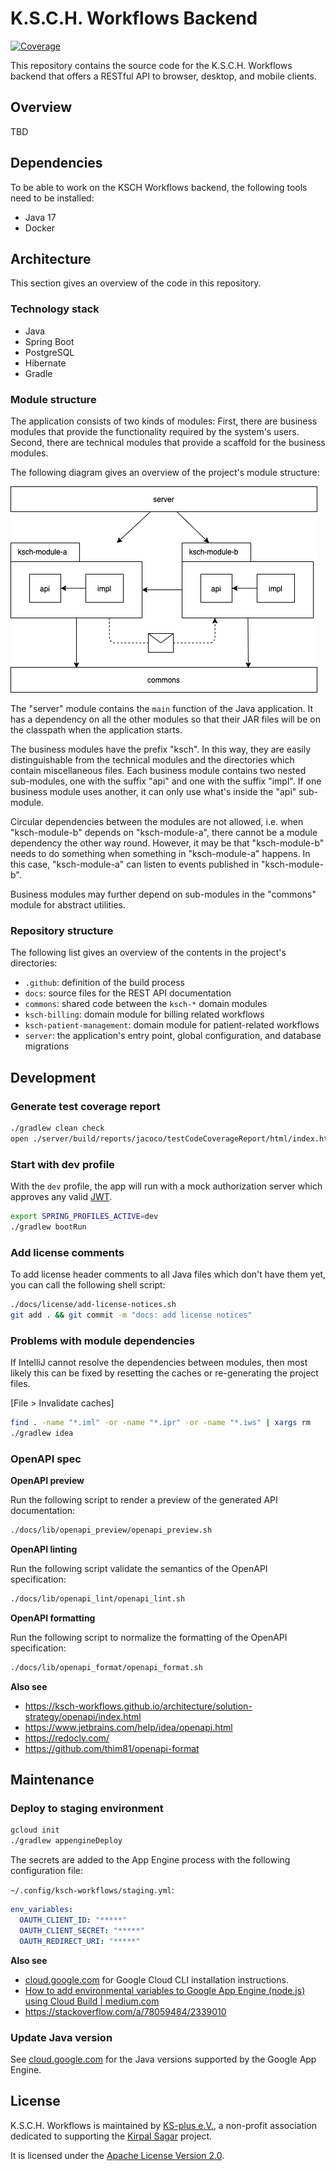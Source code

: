 # K.S.C.H. Workflows Backend

[![Coverage](https://sonarcloud.io/api/project_badges/measure?project=ksch-workflows_backend&metric=coverage)](https://sonarcloud.io/summary/new_code?id=ksch-workflows_backend)

This repository contains the source code for the K.S.C.H. Workflows backend that offers a RESTful API to browser, desktop, and mobile clients.

## Overview

TBD

## Dependencies

To be able to work on the KSCH Workflows backend, the following tools need to be installed:

- Java 17
- Docker

## Architecture

This section gives an overview of the code in this repository.

### Technology stack

- Java
- Spring Boot
- PostgreSQL
- Hibernate
- Gradle

### Module structure

The application consists of two kinds of modules:
First, there are business modules that provide the functionality required by the system's users.
Second, there are technical modules that provide a scaffold for the business modules.

The following diagram gives an overview of the project's module structure:

![module structure](docs/img/modules.png)

The "server" module contains the `main` function of the Java application.
It has a dependency on all the other modules so that their JAR files will be on the classpath when the application starts.

The business modules have the prefix "ksch".
In this way, they are easily distinguishable from the technical modules and the directories which contain miscellaneous files.
Each business module contains two nested sub-modules, one with the suffix "api" and one with the suffix "impl".
If one business module uses another, it can only use what's inside the "api" sub-module.

Circular dependencies between the modules are not allowed, i.e. when "ksch-module-b" depends on "ksch-module-a", there cannot be a module dependency the other way round.
However, it may be that "ksch-module-b" needs to do something when something in "ksch-module-a" happens.
In this case, "ksch-module-a" can listen to events published in "ksch-module-b".

Business modules may further depend on sub-modules in the "commons" module for abstract utilities.

### Repository structure

The following list gives an overview of the contents in the project's directories:

- `.github`: definition of the build process
- `docs`: source files for the REST API documentation
- `commons`: shared code between the `ksch-*` domain modules
- `ksch-billing`: domain module for billing related workflows
- `ksch-patient-management`: domain module for patient-related workflows
- `server`: the application's entry point, global configuration, and database migrations

## Development

### Generate test coverage report

```sh
./gradlew clean check
open ./server/build/reports/jacoco/testCodeCoverageReport/html/index.html
```

### Start with dev profile

With the `dev` profile, the app will run with a mock authorization server which approves any valid [JWT](https://jwt.io/).

```sh
export SPRING_PROFILES_ACTIVE=dev
./gradlew bootRun
```

### Add license comments

To add license header comments to all Java files which don't have them yet, you
can call the following shell script:

```sh
./docs/license/add-license-notices.sh
git add . && git commit -m "docs: add license notices"
```

### Problems with module dependencies

If IntelliJ cannot resolve the dependencies between modules, then most likely this can be fixed by resetting
the caches or re-generating the project files.

[File > Invalidate caches]

```sh
find . -name "*.iml" -or -name "*.ipr" -or -name "*.iws" | xargs rm
./gradlew idea
```

### OpenAPI spec

**OpenAPI preview**

Run the following script to render a preview of the generated API documentation:

```sh
./docs/lib/openapi_preview/openapi_preview.sh
```

**OpenAPI linting**

Run the following script validate the semantics of the OpenAPI specification:

```sh
./docs/lib/openapi_lint/openapi_lint.sh
```

**OpenAPI formatting**

Run the following script to normalize the formatting of the OpenAPI specification:

```sh
./docs/lib/openapi_format/openapi_format.sh
```

**Also see**

- https://ksch-workflows.github.io/architecture/solution-strategy/openapi/index.html
- https://www.jetbrains.com/help/idea/openapi.html
- https://redocly.com/
- https://github.com/thim81/openapi-format

## Maintenance

### Deploy to staging environment

```sh
gcloud init
./gradlew appengineDeploy
```

The secrets are added to the App Engine process with the following configuration file:

`~/.config/ksch-workflows/staging.yml`:

```yml
env_variables:
  OAUTH_CLIENT_ID: "*****"
  OAUTH_CLIENT_SECRET: "*****"
  OAUTH_REDIRECT_URI: "*****"
```

**Also see**

- [cloud.google.com](https://cloud.google.com/sdk/docs/install) for Google Cloud CLI installation instructions.
- [How to add environmental variables to Google App Engine (node.js) using Cloud Build | medium.com](https://medium.com/@brian.young.pro/how-to-add-environmental-variables-to-google-app-engine-node-js-using-cloud-build-5ce31ee63d7)
- https://stackoverflow.com/a/78059484/2339010

### Update Java version

See [cloud.google.com](https://cloud.google.com/appengine/docs/flexible/java/runtime#java_versions) for the Java versions supported by the Google App Engine.

## License

K.S.C.H. Workflows is maintained by [KS-plus e.V.](https://ks-plus.org/en/welcome/),
a non-profit association dedicated to supporting the [Kirpal Sagar](https://kirpal-sagar.org/en/welcome/) project.

It is licensed under the [Apache License Version 2.0](https://github.com/ksch-workflows/ksch-workflows/blob/master/LICENSE).
